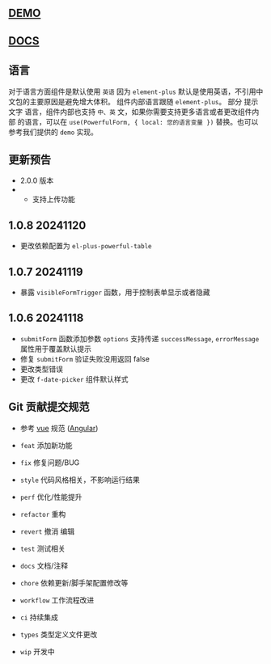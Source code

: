 ## [DEMO](https://peng-xiao-shuai.github.io/vite-vue-admin-docs/zh-CN/component_directive/component/powerful-form-demo.html)

## [DOCS](https://peng-xiao-shuai.github.io/vite-vue-admin-docs/zh-CN/component_directive/component/powerful-form-doc.html)

## 语言
对于语言方面组件是默认使用 `英语` 因为 `element-plus` 默认是使用英语，不引用中文包的主要原因是避免增大体积。
组件内部语言跟随 `element-plus`。 部分 提示文字 语言，组件内部也支持 `中、英` 文，如果你需要支持更多语言或者更改组件内部
的语言，可以在 `use(PowerfulForm, { local: 您的语言变量 })` 替换。也可以参考我们提供的 `demo` 实现。


## 更新预告
- 2.0.0 版本
- - 支持上传功能


## 1.0.8 20241120
- 更改依赖配置为 `el-plus-powerful-table`

## 1.0.7 20241119
- 暴露 `visibleFormTrigger` 函数，用于控制表单显示或者隐藏

## 1.0.6 20241118
- `submitForm` 函数添加参数 `options` 支持传递 `successMessage`, `errorMessage` 属性用于覆盖默认提示
- 修复 `submitForm` 验证失败没用返回 false
- 更改类型错误
- 更改 `f-date-picker` 组件默认样式

## Git 贡献提交规范

- 参考 [vue](https://github.com/vuejs/vue/blob/dev/.github/COMMIT_CONVENTION.md) 规范 ([Angular](https://github.com/conventional-changelog/conventional-changelog/tree/master/packages/conventional-changelog-angular))

- `feat` 添加新功能
- `fix` 修复问题/BUG
- `style` 代码风格相关，不影响运行结果
- `perf` 优化/性能提升
- `refactor` 重构
- `revert` 撤消 编辑
- `test` 测试相关
- `docs` 文档/注释
- `chore` 依赖更新/脚手架配置修改等
- `workflow` 工作流程改进
- `ci` 持续集成
- `types` 类型定义文件更改
- `wip` 开发中
